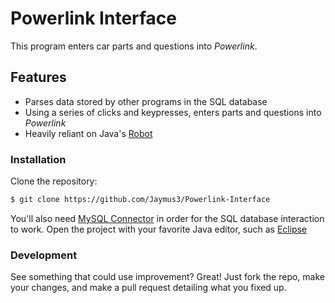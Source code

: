 # Powerlink Interface
This program enters car parts and questions into *Powerlink*.

## Features

  - Parses data stored by other programs in the SQL database
  - Using a series of clicks and keypresses, enters parts and questions into *Powerlink*
  - Heavily reliant on Java's [Robot][Rob]

### Installation

Clone the repository:
```sh
$ git clone https://github.com/Jaymus3/Powerlink-Interface
```
You'll also need [MySQL Connector][Mysq] in order for the SQL database interaction to work.  Open the project with your favorite Java editor, such as [Eclipse][Ecl]

### Development

See something that could use improvement?  Great!  Just fork the repo, make your changes, and make a pull request detailing what you fixed up.


   [Rob]: <https://docs.oracle.com/javase/7/docs/api/java/awt/Robot.html>
   [Mysq]: <https://www.mysql.com/products/connector/>
   [Ecl]: <https://eclipse.org/>
